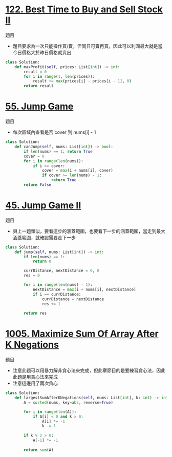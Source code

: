 # [122. Best Time to Buy and Sell Stock II](https://leetcode.com/problems/best-time-to-buy-and-sell-stock-ii/description/)
題目

- 題目要求為一次只能操作買/賣，但同日可賣再買，因此可以利潤最大就是當今日價格大於昨日價格就賣出
```python
class Solution:
    def maxProfit(self, prices: List[int]) -> int:
        result = 0
        for i in range(1, len(prices)):
            result += max(prices[i] - prices[i - 1], 0)
        return result
```

# [55. Jump Game](https://leetcode.com/problems/jump-game/description/)
題目

- 每次區域內查看是否 cover 到 nums[i] - 1
```python
class Solution:
    def canJump(self, nums: List[int]) -> bool:
        if len(nums) == 1: return True
        cover = 0
        for i in range(len(nums)):
            if i <= cover:
                cover = max(i + nums[i], cover)
                if cover >= len(nums) - 1:
                    return True
        return False
```

# [45. Jump Game II](https://leetcode.com/problems/jump-game-ii/description/)
題目

- 與上一題類似，要看這步的涵蓋範圍，也要看下一步的涵蓋範圍，當走到最大涵蓋範圍，就確認需要走下一步
```python
class Solution:
    def jump(self, nums: List[int]) -> int:
        if len(nums) == 1:
            return 0

        currDistance, nextDistance = 0, 0
        res = 0

        for i in range(len(nums) - 1):
            nextDistance = max(i + nums[i], nextDistance)
            if i == currDistance:
                currDistance = nextDistance
                res += 1
        
        return res
```

# [1005. Maximize Sum Of Array After K Negations](https://leetcode.com/problems/maximize-sum-of-array-after-k-negations/description/)
題目

- 注意此題可以用暴力解非貪心法來完成，但此章節目的是要練習貪心法，因此此題是用貪心法來完成
- 注意這邊用了兩次貪心
```python
class Solution:
    def largestSumAfterKNegations(self, nums: List[int], k: int) -> int:
        A = sorted(nums, key=abs, reverse=True)

        for i in range(len(A)):
            if A[i] < 0 and k > 0:
                A[i] *= -1
                k -= 1
        
        if k % 2 > 0:
            A[-1] *= -1
        
        return sum(A)
```